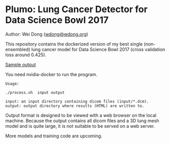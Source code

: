 # Plumo: Lung Cancer Detector for Data Science Bowl 2017

Author: Wei Dong (wdong@wdong.org)

This repository contains the dockerized version of my best
single (non-ensembled) lung cancer model for Data Science Bowl 2017
(cross validation loss around 0.425).

[Sample output](http://aaalgo.com/plumo/plumo-example.zip)

You need nvidia-docker to run the program.

```
Usage:

./process.sh  input output

input: an input directory containing dicom files (input/*.dcm).
output: output directory where results (HTML) are written to.
```
Output format is designed to be viewed with a web browser on the local
machine.  Because the output contains all dicom files and a 3D lung mesh
model and is quite large, it is not suitable to be served on a web
server.

More models and training code are upcoming.
